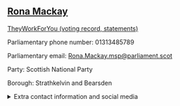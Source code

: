 ## <a href="https://www.parliament.scot/msps/current-and-previous-msps/rona-mackay">Rona Mackay</a>

<a href="https://www.theyworkforyou.com/mp/25522/rona_mackay">TheyWorkForYou (voting record, statements)</a> 

Parliamentary phone number: 01313485789 

Parliamentary email: Rona.Mackay.msp@parliament.scot 

Party: Scottish National Party 

Borough: Strathkelvin and Bearsden 

<details><summary>Extra contact information and social media</summary> 
<li>Parliamentary address: The Scottish Parliament, EH99 1SP, Edinburgh</li>
<li>Local office address: Enterprise House, Southbank Business Park, Kirkintilloch, G66 1XQ</li>
<li>Local office phone number: 01417761561</li>
<li>Twitter: @RonaMackaySNP</li>
<li>Facebook: https://www.facebook.com/RonaMackaySNP</li>
<li>Website: ronamackay.scot</li>
</details>